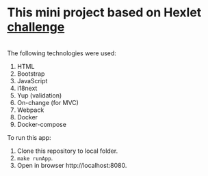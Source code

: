# This mini project based on Hexlet [challenge](https://ru.hexlet.io/challenges/js_frontend_architecture_signup_form_exercise)

<br>  
The following technologies were used:

1.  HTML
2.  Bootstrap
3.  JavaScript
4.  i18next
5.  Yup (validation)
6.  On-change (for MVC)
7.  Webpack
8.  Docker
9.  Docker-compose

To run this app:

1. Clone this repository to local folder.
2. `make runApp`.
3. Open in browser http://localhost:8080.
